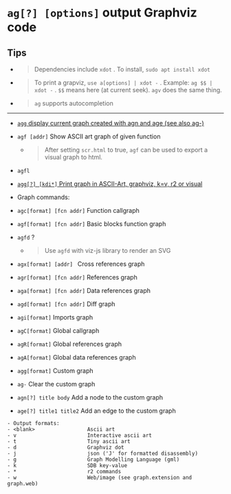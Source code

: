 <!-- TITLE: ag -->

#  `ag[?] [options]`   output Graphviz code

## Tips
- > Dependencies include `xdot` . To install, `sudo apt install xdot`
- > To print a grapviz, `use a[options] | xdot -` . Example: `ag $$ | xdot -` . `$$` means here (at current seek). `agv` does the same thing.
- > `ag` supports autocompletion
	
---

- [ `agg`   display current graph created with agn and age (see also ag-)](/options/a/ag/agg-display)
- `agf [addr]`   Show ASCII art graph of given function
	- > After setting `scr.html` to true, `agf` can be used to export a visual graph to html.
- `agfl`
- [ `agg[?] [kdi*]`   Print graph in ASCII-Art, graphviz, k=v, r2 or visual](/options/a/ag/agg-kdi)

- Graph commands:
- `agc[format] [fcn addr]`  Function callgraph
- `agf[format] [fcn addr]`  Basic blocks function graph
- `agfd` ?
	- > Use `agfd` with viz-js library to render an SVG
- `agx[format] [addr] `     Cross references graph
- `agr[format] [fcn addr]`  References graph
- `aga[format] [fcn addr]`  Data references graph
- `agd[format] [fcn addr]`  Diff graph
- `agi[format]`             Imports graph
- `agC[format]`             Global callgraph
- `agR[format]`             Global references graph
- `agA[format]`             Global data references graph
- `agg[format]`             Custom graph
- `ag-`                     Clear the custom graph
- `agn[?] title body`       Add a node to the custom graph
- `age[?] title1 title2`    Add an edge to the custom graph

```
- Output formats:
- <blank>                 Ascii art
- v                       Interactive ascii art
- t                       Tiny ascii art
- d                       Graphviz dot
- j                       json ('J' for formatted disassembly)
- g                       Graph Modelling Language (gml)
- k                       SDB key-value
- *                       r2 commands
- w                       Web/image (see graph.extension and graph.web)
```
<p hidden>ag ag- aga agr agc agC agd age agf agg agj agk agl agn ags agt agv xdot agc agf agx agr aga agd agi agC agR agA agg ag- agn age agfd</p>
